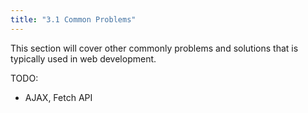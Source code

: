 ```yaml
---
title: "3.1 Common Problems"
---
```


This section will cover other commonly problems and solutions that is typically
used in web development.

TODO:

* AJAX, Fetch API
